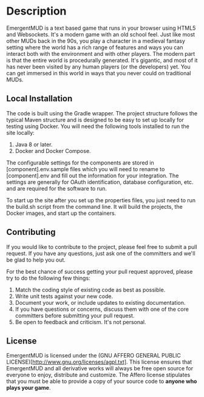 # Description
EmergentMUD is a text based game that runs in your browser using HTML5 and Websockets. It's a modern game with an old school feel. Just like most other MUDs back in the 90s, you play a character in a medieval fantasy setting where the world has a rich range of features and ways you can interact both with the environment and with other players. The modern part is that the entire world is procedurally generated. It's gigantic, and most of it has never been visited by any human players (or the developers) yet. You can get immersed in this world in ways that you never could on traditional MUDs.

## Local Installation
The code is built using the Gradle wrapper. The project structure follows the typical Maven structure and is designed to be easy to set up locally for testing using Docker. You will need the following tools installed to run the site locally:

1. Java 8 or later.
1. Docker and Docker Compose.

The configurable settings for the components are stored in [component].env.sample files which you will need to rename to [component].env and fill out the information for your integration. The settings are generally for OAuth identification, database configuration, etc. and are required for the software to run.

To start up the site after you set up the properties files, you just need to run the build.sh script from the command line. It will build the projects, the Docker images, and start up the containers.

## Contributing
If you would like to contribute to the project, please feel free to submit a pull request. If you have any questions, just ask one of the committers and we'll be glad to help you out.

For the best chance of success getting your pull request approved, please try to do the following few things:

1. Match the coding style of existing code as best as possible.
1. Write unit tests against your new code.
1. Document your work, or include updates to existing documentation.
1. If you have questions or concerns, discuss them with one of the core committers before submitting your pull request.
1. Be open to feedback and criticism. It's not personal.

## License
EmergentMUD is licensed under the (GNU AFFERO GENERAL PUBLIC LICENSE)[http://www.gnu.org/licenses/agpl.txt]. This license ensures that EmergentMUD and all derivative works will always be free open source for everyone to enjoy, distribute and customize. The Affero license stipulates that you must be able to provide a copy of your source code to **anyone who plays your game**.
